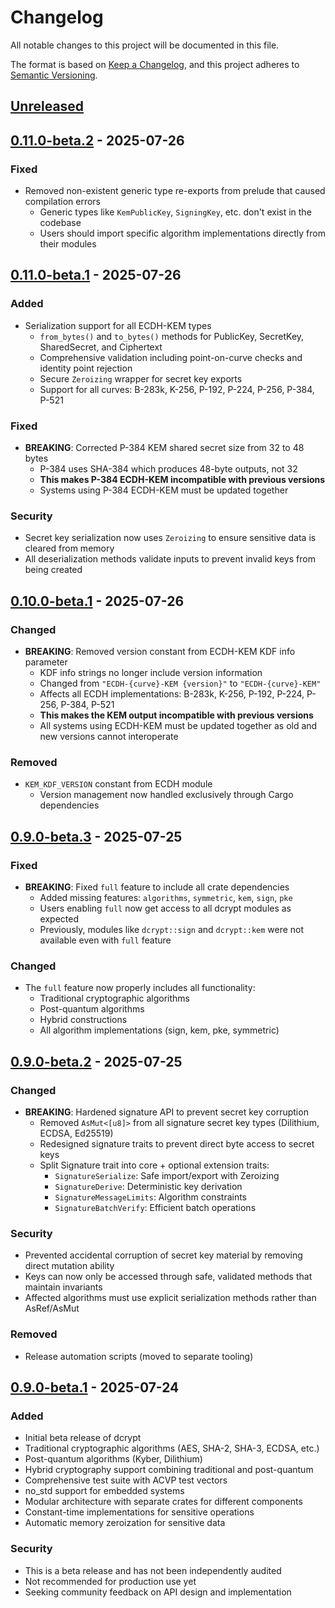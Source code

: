# Changelog

All notable changes to this project will be documented in this file.

The format is based on [Keep a Changelog](https://keepachangelog.com/en/1.0.0/),
and this project adheres to [Semantic Versioning](https://semver.org/spec/v2.0.0.html).

## [Unreleased]

## [0.11.0-beta.2] - 2025-07-26

### Fixed
- Removed non-existent generic type re-exports from prelude that caused compilation errors
  - Generic types like `KemPublicKey`, `SigningKey`, etc. don't exist in the codebase
  - Users should import specific algorithm implementations directly from their modules

## [0.11.0-beta.1] - 2025-07-26

### Added
- Serialization support for all ECDH-KEM types
  - `from_bytes()` and `to_bytes()` methods for PublicKey, SecretKey, SharedSecret, and Ciphertext
  - Comprehensive validation including point-on-curve checks and identity point rejection
  - Secure `Zeroizing` wrapper for secret key exports
  - Support for all curves: B-283k, K-256, P-192, P-224, P-256, P-384, P-521

### Fixed
- **BREAKING**: Corrected P-384 KEM shared secret size from 32 to 48 bytes
  - P-384 uses SHA-384 which produces 48-byte outputs, not 32
  - **This makes P-384 ECDH-KEM incompatible with previous versions**
  - Systems using P-384 ECDH-KEM must be updated together

### Security
- Secret key serialization now uses `Zeroizing` to ensure sensitive data is cleared from memory
- All deserialization methods validate inputs to prevent invalid keys from being created

## [0.10.0-beta.1] - 2025-07-26

### Changed
- **BREAKING**: Removed version constant from ECDH-KEM KDF info parameter
  - KDF info strings no longer include version information
  - Changed from `"ECDH-{curve}-KEM {version}"` to `"ECDH-{curve}-KEM"`
  - Affects all ECDH implementations: B-283k, K-256, P-192, P-224, P-256, P-384, P-521
  - **This makes the KEM output incompatible with previous versions**
  - All systems using ECDH-KEM must be updated together as old and new versions cannot interoperate

### Removed
- `KEM_KDF_VERSION` constant from ECDH module
  - Version management now handled exclusively through Cargo dependencies

## [0.9.0-beta.3] - 2025-07-25

### Fixed
- **BREAKING**: Fixed `full` feature to include all crate dependencies
  - Added missing features: `algorithms`, `symmetric`, `kem`, `sign`, `pke`
  - Users enabling `full` now get access to all dcrypt modules as expected
  - Previously, modules like `dcrypt::sign` and `dcrypt::kem` were not available even with `full` feature

### Changed
- The `full` feature now properly includes all functionality:
  - Traditional cryptographic algorithms
  - Post-quantum algorithms
  - Hybrid constructions
  - All algorithm implementations (sign, kem, pke, symmetric)

## [0.9.0-beta.2] - 2025-07-25

### Changed
- **BREAKING**: Hardened signature API to prevent secret key corruption
  - Removed `AsMut<[u8]>` from all signature secret key types (Dilithium, ECDSA, Ed25519)
  - Redesigned signature traits to prevent direct byte access to secret keys
  - Split Signature trait into core + optional extension traits:
    - `SignatureSerialize`: Safe import/export with Zeroizing
    - `SignatureDerive`: Deterministic key derivation
    - `SignatureMessageLimits`: Algorithm constraints
    - `SignatureBatchVerify`: Efficient batch operations

### Security
- Prevented accidental corruption of secret key material by removing direct mutation ability
- Keys can now only be accessed through safe, validated methods that maintain invariants
- Affected algorithms must use explicit serialization methods rather than AsRef/AsMut

### Removed
- Release automation scripts (moved to separate tooling)

## [0.9.0-beta.1] - 2025-07-24

### Added
- Initial beta release of dcrypt
- Traditional cryptographic algorithms (AES, SHA-2, SHA-3, ECDSA, etc.)
- Post-quantum algorithms (Kyber, Dilithium)
- Hybrid cryptography support combining traditional and post-quantum
- Comprehensive test suite with ACVP test vectors
- no_std support for embedded systems
- Modular architecture with separate crates for different components
- Constant-time implementations for sensitive operations
- Automatic memory zeroization for sensitive data

### Security
- This is a beta release and has not been independently audited
- Not recommended for production use yet
- Seeking community feedback on API design and implementation

[Unreleased]: https://github.com/DePINNetwork/dcrypt/compare/v0.11.0-beta.2...HEAD
[0.11.0-beta.2]: https://github.com/DePINNetwork/dcrypt/compare/v0.11.0-beta.1...v0.11.0-beta.2
[0.11.0-beta.1]: https://github.com/DePINNetwork/dcrypt/compare/v0.10.0-beta.1...v0.11.0-beta.1
[0.10.0-beta.1]: https://github.com/DePINNetwork/dcrypt/compare/v0.9.0-beta.3...v0.10.0-beta.1
[0.9.0-beta.3]: https://github.com/DePINNetwork/dcrypt/compare/v0.9.0-beta.2...v0.9.0-beta.3
[0.9.0-beta.2]: https://github.com/DePINNetwork/dcrypt/compare/v0.9.0-beta.1...v0.9.0-beta.2
[0.9.0-beta.1]: https://github.com/DePINNetwork/dcrypt/releases/tag/v0.9.0-beta.1